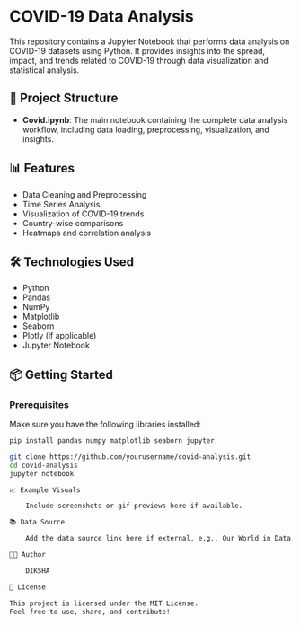 # COVID-19 Data Analysis

This repository contains a Jupyter Notebook that performs data analysis on COVID-19 datasets using Python. It provides insights into the spread, impact, and trends related to COVID-19 through data visualization and statistical analysis.

## 📁 Project Structure


- **Covid.ipynb**: The main notebook containing the complete data analysis workflow, including data loading, preprocessing, visualization, and insights.

## 📊 Features

- Data Cleaning and Preprocessing
- Time Series Analysis
- Visualization of COVID-19 trends
- Country-wise comparisons
- Heatmaps and correlation analysis

## 🛠️ Technologies Used

- Python
- Pandas
- NumPy
- Matplotlib
- Seaborn
- Plotly (if applicable)
- Jupyter Notebook

## 📦 Getting Started

### Prerequisites

Make sure you have the following libraries installed:

```bash
pip install pandas numpy matplotlib seaborn jupyter

git clone https://github.com/yourusername/covid-analysis.git
cd covid-analysis
jupyter notebook

📈 Example Visuals

    Include screenshots or gif previews here if available.

📚 Data Source

    Add the data source link here if external, e.g., Our World in Data

👩‍💻 Author

    DIKSHA

📄 License

This project is licensed under the MIT License.
Feel free to use, share, and contribute!
